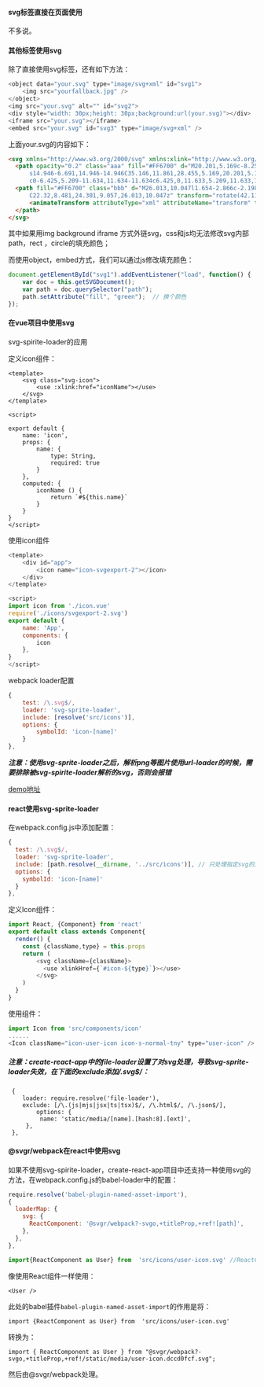 #### svg标签直接在页面使用

不多说。

#### 其他标签使用svg

除了直接使用svg标签，还有如下方法：

```javascript
<object data="your.svg" type="image/svg+xml" id="svg1">
    <img src="yourfallback.jpg" />
</object>
<img src="your.svg" alt="" id="svg2">
<div style="width: 30px;height: 30px;background:url(your.svg)"></div>
<iframe src="your.svg"></iframe>
<embed src="your.svg" id="svg3" type="image/svg+xml" />
```

上面your.svg的内容如下：

```html
<svg xmlns="http://www.w3.org/2000/svg" xmlns:xlink="http://www.w3.org/1999/xlink" width="30px" height="30px" viewBox="0 0 40 40" enable-background="new 0 0 40 40" xml:space="preserve">
  <path opacity="0.2" class="aaa" fill="#FF6700" d="M20.201,5.169c-8.254,0-14.946,6.692-14.946,14.946c0,8.255,6.692,14.946,14.946,14.946
      s14.946-6.691,14.946-14.946C35.146,11.861,28.455,5.169,20.201,5.169z M20.201,31.749c-6.425,0-11.634-5.208-11.634-11.634
      c0-6.425,5.209-11.634,11.634-11.634c6.425,0,11.633,5.209,11.633,11.634C31.834,26.541,26.626,31.749,20.201,31.749z"></path>
  <path fill="#FF6700" class="bbb" d="M26.013,10.047l1.654-2.866c-2.198-1.272-4.743-2.012-7.466-2.012h0v3.312h0
      C22.32,8.481,24.301,9.057,26.013,10.047z" transform="rotate(42.1171 20 20)">
      <animateTransform attributeType="xml" attributeName="transform" type="rotate" from="0 20 20" to="360 20 20" dur="0.5s" repeatCount="indefinite"></animateTransform>
  </path>
</svg>
```

其中如果用img background iframe 方式外链svg，css和js均无法修改svg内部path，rect ，circle的填充颜色；

而使用object，embed方式，我们可以通过js修改填充颜色：

```javascript
document.getElementById("svg1").addEventListener("load", function() {
    var doc = this.getSVGDocument();
    var path = doc.querySelector("path");
    path.setAttribute("fill", "green");  // 换个颜色
});
```



#### 在vue项目中使用svg

svg-spirite-loader的应用

定义icon组件：

```
<template>
	<svg class="svg-icon">
		<use :xlink:href="iconName"></use>
	</svg>
</template>

<script>

export default {
	name: 'icon',
	props: {
		name: {
			type: String,
			required: true
		}
	},
	computed: {
		iconName () {
			return `#${this.name}`
		}
	}
}
</script>
```

使用icon组件

```js
<template>
	<div id="app">
		<icon name="icon-svgexport-2"></icon>
	</div>
</template>

<script>
import icon from './icon.vue'
require('./icons/svgexport-2.svg')
export default {
	name: 'App',
	components: {
		icon
	},
}
</script>
```

webpack loader配置

```js
{
	test: /\.svg$/,
	loader: 'svg-sprite-loader',
	include: [resolve('src/icons')],
	options: {
		symbolId: 'icon-[name]'
	}
},
```

***注意：使用svg-sprite-loader之后，解析png等图片使用url-loader的时候，需要排除被svg-spirite-loader解析的svg，否则会报错***

 [demo地址](https://gitee.com/zhaoshaoyong/vue-pratise/blob/master/src/examples/svg-icon.vue)

#### react使用svg-sprite-loader

在webpack.config.js中添加配置：

```javascript
{
  test: /\.svg$/,
  loader: 'svg-sprite-loader',
  include: [path.resolve(__dirname, '../src/icons')], // 只处理指定svg的文件
  options: {
    symbolId: 'icon-[name]'
  }
},
```

定义Icon组件：

```javascript
import React, {Component} from 'react'
export default class extends Component{
  render() {
    const {className,type} = this.props
    return (
        <svg className={className}>
          <use xlinkHref={`#icon-${type}`}></use>
        </svg>
    )
  }
}
```

使用组件：

```javascript
import Icon from 'src/components/icon'
......
<Icon className="icon-user-icon icon-s-normal-tny" type="user-icon" />
```

##### 注意：create-react-app中的file-loader设置了对svg处理，导致svg-sprite-loader失效，在下面的exclude添加/\.svg$/：

```
 {
    loader: require.resolve('file-loader'),
    exclude: [/\.(js|mjs|jsx|ts|tsx)$/, /\.html$/, /\.json$/],
 		options: {
         name: 'static/media/[name].[hash:8].[ext]',
     },
 },
```

#### @svgr/webpack在react中使用svg

如果不使用svg-spirite-loader，create-react-app项目中还支持一种使用svg的方法，在webpack.config.js的babel-loader中的配置：

```javascript
require.resolve('babel-plugin-named-asset-import'),
{
  loaderMap: {
    svg: {
      ReactComponent: '@svgr/webpack?-svgo,+titleProp,+ref![path]',
    },
  },
},
```

```javascript
import{ReactComponent as User} from  'src/icons/user-icon.svg' //ReactComponent是必须的
```

像使用React组件一样使用：

```
<User />
```

此处的babel插件`babel-plugin-named-asset-import`的作用是将：

```
import {ReactComponent as User} from  'src/icons/user-icon.svg'
```

转换为：

```
import { ReactComponent as User } from "@svgr/webpack?-svgo,+titleProp,+ref!/static/media/user-icon.dccd0fcf.svg";
```

然后由@svgr/webpack处理。